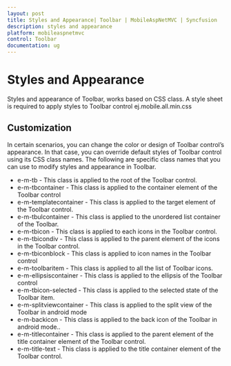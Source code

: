 ```yaml
---
layout: post
title: Styles and Appearance| Toolbar | MobileAspNetMVC | Syncfusion
description: styles and appearance
platform: mobileaspnetmvc
control: Toolbar
documentation: ug
---
```


# Styles and Appearance

Styles and appearance of Toolbar, works based on CSS class. A style sheet is required to apply styles to Toolbar control ej.mobile.all.min.css

## Customization

In certain scenarios, you can change the color or design of Toolbar control’s appearance. In that case, you can override default styles of Toolbar control using its CSS class names. The following are specific class names that you can use to modify styles and appearance in Toolbar.

* e-m-tb - This class is applied to the root of the Toolbar control.
* e-m-tbcontainer - This class is applied to the container element of the Toolbar control
* e-m-templatecontainer - This class is applied to the target element of the Toolbar control.
* e-m-tbulcontainer - This class is applied to the unordered list container of the Toolbar.
* e-m-tbicon - This class is applied to each icons in the Toolbar control.
* e-m-tbicondiv - This class is applied to the parent element of the icons in the Toolbar control.
* e-m-tbiconblock - This class is applied to icon names in the Toolbar control
* e-m-toolbaritem - This class is applied to all the list of Toolbar icons.
* e-m-ellipsiscontainer - This class is applied to the ellipsis of the Toolbar control
* e-m-tbicon-selected - This class is applied to the selected state of the Toolbar item.
* e-m-splitviewcontainer - This class is applied to the split view of the Toolbar in android mode
* e-m-backicon - This class is applied to the back icon of the Toolbar in android mode..
* e-m-titlecontainer - This class is applied to the parent element of the title container element of the Toolbar control.
* e-m-title-text - This class is applied to the title container element of the Toolbar control.



